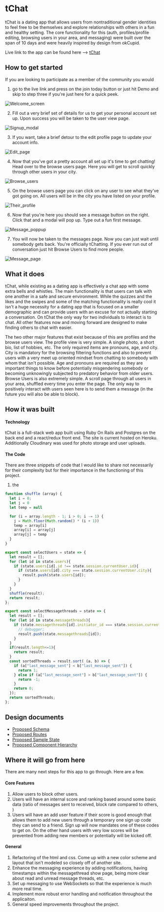 # tChat

tChat is a dating app that allows users from nontraditional gender identities
to feel free to be themselves and explore relationships with others in a fun
and healthy setting. The core functionality for this (auth, profiles/profile editing,
browsing users in your area, and messaging) were built over the span of 10 days and
were heavily inspired by design from okCupid.

Live link to the app can be found here --> [tChat](http://www.tchat.lgbt)

## How to get started

If you are looking to participate as a member of the community you would

1. go to the live link and press on the join today button or just hit Demo and skip to step three if you're just here for a quick peek.

![Welcome_screen](http://res.cloudinary.com/dyv6nxcqz/image/upload/v1523652971/Screen_Shot_2018-04-13_at_1.55.46_PM.png)

2. Fill out a very brief set of details for us to get your personal account set up. Upon success you will be taken to the user view page.

![Signup_modal](http://res.cloudinary.com/dyv6nxcqz/image/upload/v1523653262/Screen_Shot_2018-04-13_at_2.00.37_PM.png)

3. If you want, take a brief detour to the edit profile page to update your account info.

![Edit_page](http://res.cloudinary.com/dyv6nxcqz/image/upload/v1523653397/Screen_Shot_2018-04-13_at_2.02.43_PM.png)

4. Now that you've got a pretty account all set up it's time to get chatting! Head over to the browse users page. Here you will get to scroll quickly through other users in your city.

![Browse_users](http://res.cloudinary.com/dyv6nxcqz/image/upload/v1523654383/Screen_Shot_2018-04-13_at_2.19.11_PM.png)

5. On the browse users page you can click on any user to see what they've got going on. All users will be in the city you have listed on your profile.

![Their_profile](http://res.cloudinary.com/dyv6nxcqz/image/upload/v1523653734/Screen_Shot_2018-04-13_at_2.08.28_PM.png)

6. Now that you're here you should see a message button on the right. Click that and a modal will pop up. Type out a fun first message.

![Message_poppup](http://res.cloudinary.com/dyv6nxcqz/image/upload/v1523653891/Screen_Shot_2018-04-13_at_2.11.00_PM.png)

7. You will now be taken to the messages page. Now you can just wait until somebody gets back. You're officially tChatting.
If you ever run out of conversation just hit Browse Users to find more people.

![Message_page](http://res.cloudinary.com/dyv6nxcqz/image/upload/v1523654062/Screen_Shot_2018-04-13_at_2.13.51_PM.png)

## What it does

tChat, while existing as a dating app is effectively a chat app with some extra bells and whistles. The main functionality is that users can talk with one another in a safe and secure environment. While the quizzes and the likes and the swipes and some of the matching functionality is really cool it isn't a huge necessity for a dating app that is focused on a smaller demographic and can provide users with an excuse for not actually starting a conversation. On tChat the only way for two individuals to interact is to chat. All other features now and moving forward are designed to make finding others to chat with easier.

The two other major features that exist because of this are profiles and the browse users view. The profile view is very simple. A single photo, a short bio, list of hobbies, etc. The only required items are pronouns, age, and city. City is mandatory for the browsing filtering functions and also to prevent users with a very meet up oriented mindset from chatting to somebody with whom that isn't possible. Age and pronouns are required as they are important things to know before potentially misgendering somebody or becoming unknowingly subjected to predatory behavior from older users. Browse Users is also extremely simple. A scroll page through all users in your area, shuffled every time you enter the page. The only way to positively interact with users seen here is to send them a message (in the future you will also be able to block).

## How it was built

#### Technology

tChat is a full-stack web app built using Ruby On Rails and Postgres on the back end and a react/redux front end. The site is current hosted on Heroku. Additionally Cloudinary was used for photo storage and user uploads.

#### The Code

There are three snippets of code that I would like to share not necessarily for their complexity but for their importance in the functioning of this project.

1. the

```Javascript
function shuffle (array) {
  let i = 0;
  let j = 0
  let temp = null

  for (i = array.length - 1; i > 0; i -= 1) {
    j = Math.floor(Math.random() * (i + 1))
    temp = array[i]
    array[i] = array[j]
    array[j] = temp
  }
}

export const selectUsers = state => {
  let result = [];
  for (let id in state.users){
    if (state.users[id].id !== state.session.currentUser.id){
      if (state.users[id].city === state.session.currentUser.city){
        result.push(state.users[id]);
      }
    }
  }
  shuffle(result);
  return result;
};

export const selectMessagethreads = state => {
  let result = [];
  for (let id in state.messagethreads){
    if (state.messagethreads[id].initiator_id === state.session.currentUser.id || state.messagethreads[id].receiver_id === state.session.currentUser.id){
      // debugger;
      result.push(state.messagethreads[id]);
    }
  }
  if(result.length<=1){
    return result;
  }
  const sortedThreads = result.sort( (a, b) => {
    if (a["last_message_sent"] < b["last_message_sent"]) {
      return 1;
    } else if (a["last_message_sent"] > b["last_message_sent"]) {
      return -1;
    }
    return 0;
  });
  return sortedThreads;
};
```

## Design documents

+ [Proposed Schema](https://github.com/mattieholtzer/tchat/wiki/Schema)
+ [Proposed Routes](https://github.com/mattieholtzer/tchat/wiki/Routes)
+ [Proposed Sample State](https://github.com/mattieholtzer/tchat/wiki/Sample-State)
+ [Proposed Component Hierarchy](https://github.com/mattieholtzer/tchat/wiki/Component-Hierarchy)

## Where it will go from here

There are many next steps for this app to go through. Here are a few.

#### Core Features

1. Allow users to block other users.
2. Users will have an internal score and ranking based around some basic data (ratio of messages sent to received, block rate compared to others, )
3. Users will have an add user feature if their score is good enough that allows them to add new users through a temporary one sign up code they can send to a friend. Sign up will now mandates one of these codes to get on. On the other hand users with very low scores will be prevented from adding new members or potentially will be kicked off.


#### General

1. Refactoring of the html and css. Come up with a new color scheme and layout that isn't modeled so closely off of another site.
2. Enhance the messaging experience by adding notifications, having timestamps within the messagethread show page, being more clear about read and unread message threads, etc.
3. Set up messaging to use WebSockets so that the experience is much more real time.
4. Implement more robust error handling and notification throughout the applicaiton.
5. General speed improvements throughout the project.
